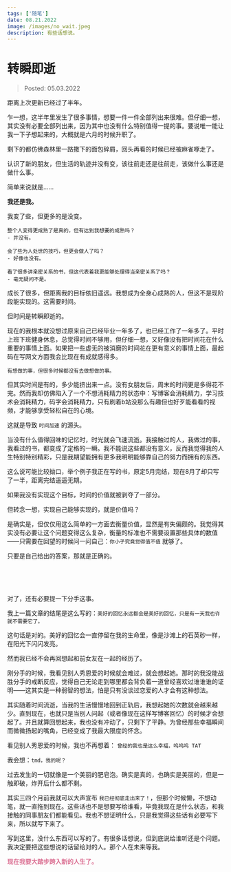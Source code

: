 ```yaml
---
tags: ['随笔']
date: 08.21.2022
image: /images/no_wait.jpeg
description: 有些话想说。
---
```


# 转瞬即逝

> Posted: 05.03.2022

<Tag />

距离上次更新已经过了半年。

乍一想，这半年里发生了很多事情，想要一件一件全部列出来很难。但仔细一想，其实没有必要全部列出来，因为其中也没有什么特别值得一提的事。要说唯一能让我一下子想起来的，大概就是六月的时候升职了。

剩下的都仿佛森林里一路撒下的面包碎屑，回头再看的时候已经被麻雀啄走了。

认识了新的朋友，但生活的轨迹并没有变，该往前走还是往前走，该做什么事还是做什么事。

简单来说就是……

<span v-p>**我还是我。**</span>

我变了些，但更多的是没变。

```
整个人变得更成熟了是真的，但有达到我想要的成熟吗？
- 并没有。

会了些为人处世的技巧，但更会做人了吗？
- 好像也没有。

看了很多讲亲密关系的书，但这代表着我更能够处理得当亲密关系了吗？
- 毫无疑问不是。
```

成长了很多，但距离我的目标依旧遥远。我想成为全身心成熟的人，但这不是现阶段能实现的。这需要时间。

但时间是转瞬即逝的。

现在的我根本就没想过原来自己已经毕业一年多了，也已经工作了一年多了。平时上班下班健身休息，总觉得时间不够用，但仔细一想，又好像没有把时间花在什么重要的事情上面。如果把一些虚无的被消磨的时间花在更有意义的事情上面，最起码在写网文方面我会比现在有成就感得多。

`有想做的事，但很多时候都没有去做想做的事。`

但其实时间是有的，多少能挤出来一点。没有女朋友后，周末的时间更是多得花不完。然而我却仿佛陷入了一个不想消耗精力的状态中：写博客会消耗精力，学习技术会消耗精力，码字会消耗精力，只有刷着b站没那么有趣但也好歹能看看的视频，才能够享受轻松自在的心境。

这就是导致 `时间加速` 的源头。

当没有什么值得回味的记忆时，时光就会飞速流逝。我接触过的人，我做过的事，我看过的书，都变成了定格的一瞬。我不能说这些都没有意义，反而我觉得我的人生特别特别精彩，只是我期望能拥有更多我明明能够靠自己的努力而拥有的东西。

这么说可能比较拗口，举个例子我正在写的书，原定5月完结，现在8月了却只写了一半，距离完结遥遥无期。

如果我没有实现这个目标，时间的价值就被剥夺了一部分。

但转念一想，实现自己能够实现的，就是价值吗？

是确实是，但仅仅用这么简单的一方面去衡量价值，显然是有失偏颇的。我觉得其实没有必要让这个问题变得这么复杂，衡量的标准也不需要设置那些具体的数值——只需要在回望的时候问一问自己：`你小子究竟觉得值不值` 就够了。

只要是自己给出的答案，那就是正确的。

<br />
<br />
<br />

对了，还有必要提一下分手这事。

我上一篇文章的结尾是这么写的：`美好的回忆永远都会是美好的回忆，只是有一天我也许就不需要它了。`

这句话是对的。美好的回忆会一直停留在我的生命里，像是沙滩上的石英砂一样，在阳光下闪闪发亮。

然而我已经不会再回想起和前女友在一起的经历了。

刚分手的时候，我看见别人秀恩爱的时候就会难过，就会想起她。那时的我没能战胜分手的戒断反应，觉得自己无论走到哪里都会背负着一道曾经喜欢过谁谁谁的证明——这其实是一种弱智的想法，怕是只有没谈过恋爱的人才会有这种想法。

其实随着时间流逝，当我的生活慢慢地回到正轨后，我想起她的次数就会越来越少。直到现在，也就只是当别人问起（或者像现在这样写博客回忆）的时候才会想起了。并且就算回想起来，我也没有冲动了，只剩下了平静。为曾经那些幸福瞬间而微微扬起的嘴角，已经变成了我最大限度的怀念。

看见别人秀恩爱的时候，我也不再想着： `曾经的我也是这么幸福，呜呜呜 TAT`

我会想：`tmd，我的呢？`

过去发生的一切就像是一个美丽的肥皂泡。确实是真的，也确实是美丽的，但是一触即破，炸开后什么都不剩。

其实三四个月前我就可以大声宣布 `我已经彻底走出来了！`，但那个时候懒，不想动笔，就一直拖到现在。这些话也不是想要写给谁看，毕竟我现在是什么状态，和我接触的同事朋友们都能看见。我也不想证明什么，只是我觉得这些话有必要写下来，所以就写下来了。

写到这里，没什么东西可以写的了。有很多话想说，但到底说给谁听还是个问题。我决定要把这些想说的话留给对的人。那个人在未来等我。

<span style="color:palevioletred">**现在我要大踏步跨入新的人生了。**</span>

<Chirpy />